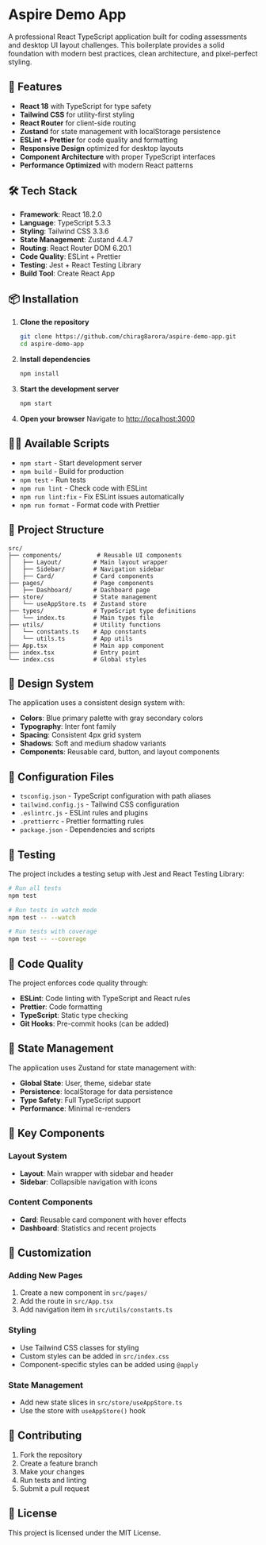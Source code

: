 # Aspire Demo App

A professional React TypeScript application built for coding assessments and desktop UI layout challenges. This boilerplate provides a solid foundation with modern best practices, clean architecture, and pixel-perfect styling.

## 🚀 Features

- **React 18** with TypeScript for type safety
- **Tailwind CSS** for utility-first styling
- **React Router** for client-side routing
- **Zustand** for state management with localStorage persistence
- **ESLint + Prettier** for code quality and formatting
- **Responsive Design** optimized for desktop layouts
- **Component Architecture** with proper TypeScript interfaces
- **Performance Optimized** with modern React patterns

## 🛠 Tech Stack

- **Framework**: React 18.2.0
- **Language**: TypeScript 5.3.3
- **Styling**: Tailwind CSS 3.3.6
- **State Management**: Zustand 4.4.7
- **Routing**: React Router DOM 6.20.1
- **Code Quality**: ESLint + Prettier
- **Testing**: Jest + React Testing Library
- **Build Tool**: Create React App

## 📦 Installation

1. **Clone the repository**

   ```bash
   git clone https://github.com/chirag8arora/aspire-demo-app.git
   cd aspire-demo-app
   ```

2. **Install dependencies**

   ```bash
   npm install
   ```

3. **Start the development server**

   ```bash
   npm start
   ```

4. **Open your browser**
   Navigate to [http://localhost:3000](http://localhost:3000)

## 🏃‍♂️ Available Scripts

- `npm start` - Start development server
- `npm build` - Build for production
- `npm test` - Run tests
- `npm run lint` - Check code with ESLint
- `npm run lint:fix` - Fix ESLint issues automatically
- `npm run format` - Format code with Prettier

## 📁 Project Structure

```
src/
├── components/          # Reusable UI components
│   ├── Layout/         # Main layout wrapper
│   ├── Sidebar/        # Navigation sidebar
│   ├── Card/           # Card components
├── pages/              # Page components
│   ├── Dashboard/      # Dashboard page
├── store/              # State management
│   └── useAppStore.ts  # Zustand store
├── types/              # TypeScript type definitions
│   └── index.ts        # Main types file
├── utils/              # Utility functions
│   └── constants.ts    # App constants
│   └── utils.ts        # App utils
├── App.tsx             # Main app component
├── index.tsx           # Entry point
└── index.css           # Global styles
```

## 🎨 Design System

The application uses a consistent design system with:

- **Colors**: Blue primary palette with gray secondary colors
- **Typography**: Inter font family
- **Spacing**: Consistent 4px grid system
- **Shadows**: Soft and medium shadow variants
- **Components**: Reusable card, button, and layout components

## 🔧 Configuration Files

- `tsconfig.json` - TypeScript configuration with path aliases
- `tailwind.config.js` - Tailwind CSS configuration
- `.eslintrc.js` - ESLint rules and plugins
- `.prettierrc` - Prettier formatting rules
- `package.json` - Dependencies and scripts

## 🧪 Testing

The project includes a testing setup with Jest and React Testing Library:

```bash
# Run all tests
npm test

# Run tests in watch mode
npm test -- --watch

# Run tests with coverage
npm test -- --coverage
```

## 📝 Code Quality

The project enforces code quality through:

- **ESLint**: Code linting with TypeScript and React rules
- **Prettier**: Code formatting
- **TypeScript**: Static type checking
- **Git Hooks**: Pre-commit hooks (can be added)

## 🔄 State Management

The application uses Zustand for state management with:

- **Global State**: User, theme, sidebar state
- **Persistence**: localStorage for data persistence
- **Type Safety**: Full TypeScript support
- **Performance**: Minimal re-renders

## 🎯 Key Components

### Layout System

- **Layout**: Main wrapper with sidebar and header
- **Sidebar**: Collapsible navigation with icons

### Content Components

- **Card**: Reusable card component with hover effects
- **Dashboard**: Statistics and recent projects

## 🔧 Customization

### Adding New Pages

1. Create a new component in `src/pages/`
2. Add the route in `src/App.tsx`
3. Add navigation item in `src/utils/constants.ts`

### Styling

- Use Tailwind CSS classes for styling
- Custom styles can be added in `src/index.css`
- Component-specific styles can be added using `@apply`

### State Management

- Add new state slices in `src/store/useAppStore.ts`
- Use the store with `useAppStore()` hook

## 🤝 Contributing

1. Fork the repository
2. Create a feature branch
3. Make your changes
4. Run tests and linting
5. Submit a pull request

## 📄 License

This project is licensed under the MIT License.
